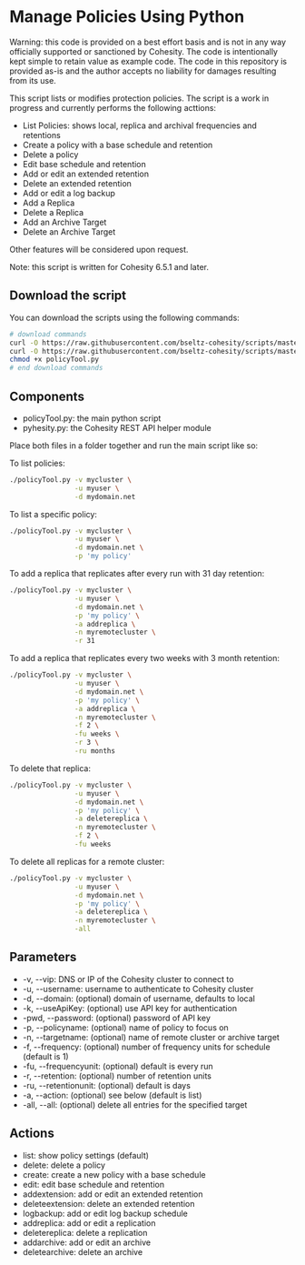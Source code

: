 # Manage Policies Using Python

Warning: this code is provided on a best effort basis and is not in any way officially supported or sanctioned by Cohesity. The code is intentionally kept simple to retain value as example code. The code in this repository is provided as-is and the author accepts no liability for damages resulting from its use.

This script lists or modifies protection policies. The script is a work in progress and currently performs the following acttions:

* List Policies: shows local, replica and archival frequencies and retentions
* Create a policy with a base schedule and retention
* Delete a policy
* Edit base schedule and retention
* Add or edit an extended retention
* Delete an extended retention
* Add or edit a log backup
* Add a Replica
* Delete a Replica
* Add an Archive Target
* Delete an Archive Target

Other features will be considered upon request.

Note: this script is written for Cohesity 6.5.1 and later.

## Download the script

You can download the scripts using the following commands:

```bash
# download commands
curl -O https://raw.githubusercontent.com/bseltz-cohesity/scripts/master/python/policyTool/policyTool.py
curl -O https://raw.githubusercontent.com/bseltz-cohesity/scripts/master/python/pyhesity.py
chmod +x policyTool.py
# end download commands
```

## Components

* policyTool.py: the main python script
* pyhesity.py: the Cohesity REST API helper module

Place both files in a folder together and run the main script like so:

To list policies:

```bash
./policyTool.py -v mycluster \
                -u myuser \
                -d mydomain.net
```

To list a specific policy:

```bash
./policyTool.py -v mycluster \
                -u myuser \
                -d mydomain.net \
                -p 'my policy'
```

To add a replica that replicates after every run with 31 day retention:

```bash
./policyTool.py -v mycluster \
                -u myuser \
                -d mydomain.net \
                -p 'my policy' \
                -a addreplica \
                -n myremotecluster \
                -r 31
```

To add a replica that replicates every two weeks with 3 month retention:

```bash
./policyTool.py -v mycluster \
                -u myuser \
                -d mydomain.net \
                -p 'my policy' \
                -a addreplica \
                -n myremotecluster \
                -f 2 \
                -fu weeks \
                -r 3 \
                -ru months
```

To delete that replica:

```bash
./policyTool.py -v mycluster \
                -u myuser \
                -d mydomain.net \
                -p 'my policy' \
                -a deletereplica \
                -n myremotecluster \
                -f 2 \
                -fu weeks 
```

To delete all replicas for a remote cluster:

```bash
./policyTool.py -v mycluster \
                -u myuser \
                -d mydomain.net \
                -p 'my policy' \
                -a deletereplica \
                -n myremotecluster \
                -all
```

## Parameters

* -v, --vip: DNS or IP of the Cohesity cluster to connect to
* -u, --username: username to authenticate to Cohesity cluster
* -d, --domain: (optional) domain of username, defaults to local
* -k, --useApiKey: (optional) use API key for authentication
* -pwd, --password: (optional) password of API key
* -p, --policyname: (optional) name of policy to focus on
* -n, --targetname: (optional) name of remote cluster or archive target
* -f, --frequency: (optional) number of frequency units for schedule (default is 1)
* -fu, --frequencyunit: (optional) default is every run
* -r, --retention: (optional) number of retention units
* -ru, --retentionunit: (optional) default is days
* -a, --action: (optional) see below (default is list)
* -all, --all: (optional) delete all entries for the specified target

## Actions

* list: show policy settings (default)
* delete: delete a policy
* create: create a new policy with a base schedule
* edit: edit base schedule and retention
* addextension: add or edit an extended retention
* deleteextension: delete an extended retention
* logbackup: add or edit log backup schedule
* addreplica: add or edit a replication
* deletereplica: delete a replication
* addarchive: add or edit an archive
* deletearchive: delete an archive
